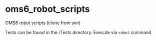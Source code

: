 # oms6_robot_scripts
OMS6 robot scripts (clone from svn)

Tests can be found in the /Tests directory. Execute via `robot` command
